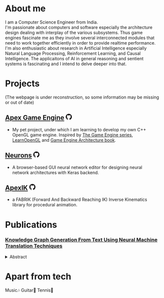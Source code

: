 # About me
I am a Computer Science Engineer from India.  
I'm passionate about computers and software especially the architecture design dealing with interplay of the various subsystems. Thus game engines fascinate me as they involve several interconnected modules that need to work together efficiently in order to provide realtime performance.  
I'm also enthusiastic about research in Artificial Intelligence especially Natural Language Processing, Reinforcement Learning, and Causal Intelligence. The applicaitons of AI in general reasoning and sentient systems is fascinating and I intend to delve deeper into that.

# Projects
(The webpage is under reconstruction, so some information may be missing or out of date)
## [Apex Game Engine](/ApexGameEngine) [<img src="assets/GitHub-Mark/PNG/GitHub-Mark-32px.png" alt="GitHub repo" width="20px">](https://github.com/xdevapps/ApexGameEngine)
* My pet project, under which I am learning to develop my own C++ OpenGL game engine. Inspired by [The Game Engine series](https://youtube.com/playlist?list=PLlrATfBNZ98dC-V-N3m0Go4deliWHPFwT), [LearnOpenGL](https://learnopengl.com/) and [Game Engine Architecture book](https://www.gameenginebook.com/).

## [Neurons](/Neurons) [<img src="assets/GitHub-Mark/PNG/GitHub-Mark-32px.png" alt="GitHub repo" width="20px">](https://github.com/xdevapps/Neurons)
* A browser-based GUI neural network editor for designing neural network architectures with Keras backend.

## [ApexIK](/ApexIK) [<img src="assets/GitHub-Mark/PNG/GitHub-Mark-32px.png" alt="GitHub repo" width="20px">](https://github.com/xdevapps/ApexIK)
* a FABRIK (Forward And Backward Reaching IK) Inverse Kinematics library for procedural animation.

# Publications
### [Knowledge Graph Generation From Text Using Neural Machine Translation Techniques](https://ieeexplore.ieee.org/document/9510164/)
<details> <summary>Abstract</summary>
  As the applications of data science become pervasive in daily life, there arises a dire need to represent data in machine-understandable forms like knowledge graphs. Over the years, there have been numerous developments in extracting entities and their relations for augmenting knowledge graphs, but many of them depend on external dependencies like dependency parsers and part-of-speech taggers. These approaches, while indeed accomplishing this task, induce a certain degree of inflexibility in their implementation. Recent explorations in this domain have attempted to utilize Neural Machine Translation techniques to convert natural language to SPARQL queries, with a focus on information retrieval from pre-established Knowledge Graphs. We explore in detail, the variety of approaches followed for SPARQL machine translation, with a keen focus on insertion of extracted knowledge into the graphs.As part of our research, we curated a dataset- Scientists-100, extracted from Dbpedia, for the task of translation of natural language to SPARQL insertion statements. We also propose two models – an Attention RNN and a Transformer for the same. These models achieve an accuracy of 99.27% and a 98.61% respectively on the dataset. In addition to this, we present a metric for examining the syntactic accuracy of the generated SPARQL statements. Our models exhibit 99.25% and 98.71% syntactic accuracy as calculated on the same.
</details>

# Apart from tech
Music🎶 Guitar🎸 Tennis🎾
